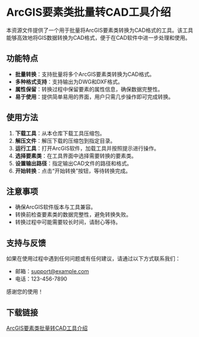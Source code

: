 # ArcGIS要素类批量转CAD工具介绍

本资源文件提供了一个用于批量将ArcGIS要素类转换为CAD格式的工具。该工具能够高效地将GIS数据转换为CAD格式，便于在CAD软件中进一步处理和使用。

## 功能特点

- **批量转换**：支持批量将多个ArcGIS要素类转换为CAD格式。
- **多种格式支持**：支持输出为DWG和DXF格式。
- **属性保留**：转换过程中保留要素的属性信息，确保数据完整性。
- **易于使用**：提供简单易用的界面，用户只需几步操作即可完成转换。

## 使用方法

1. **下载工具**：从本仓库下载工具压缩包。
2. **解压文件**：解压下载的压缩包到指定目录。
3. **运行工具**：打开ArcGIS软件，加载工具并按照提示进行操作。
4. **选择要素类**：在工具界面中选择需要转换的要素类。
5. **设置输出路径**：指定输出CAD文件的路径和格式。
6. **开始转换**：点击“开始转换”按钮，等待转换完成。

## 注意事项

- 确保ArcGIS软件版本与工具兼容。
- 转换前检查要素类的数据完整性，避免转换失败。
- 转换过程中可能需要较长时间，请耐心等待。

## 支持与反馈

如果在使用过程中遇到任何问题或有任何建议，请通过以下方式联系我们：

- 邮箱：support@example.com
- 电话：123-456-7890

感谢您的使用！

## 下载链接

[ArcGIS要素类批量转CAD工具介绍](https://pan.quark.cn/s/65538bd6bdd9)
